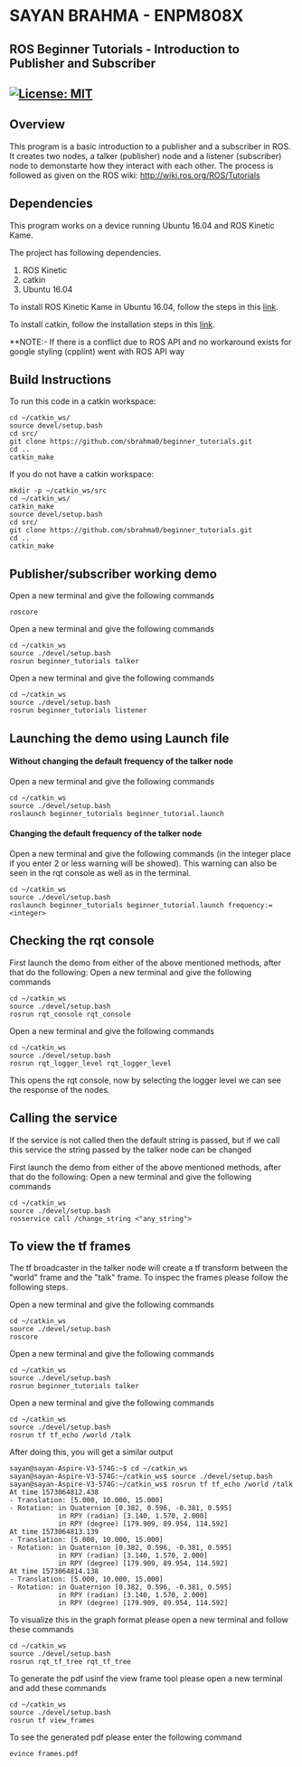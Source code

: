 # SAYAN BRAHMA - ENPM808X
## ROS Beginner Tutorials - Introduction to Publisher and Subscriber  
[![License: MIT](https://img.shields.io/badge/License-MIT-brightgreen.svg)](https://opensource.org/licenses/MIT)
---

## Overview

This program is a basic introduction to a publisher and a subscriber in ROS. It creates two nodes, a talker (publisher) node and a listener (subscriber) node to demonstarte how they interact with each other.
The process is followed as given on the ROS wiki: http://wiki.ros.org/ROS/Tutorials

## Dependencies
This program works on a device running Ubuntu 16.04 and ROS Kinetic Kame.

The project has following dependencies.

1. ROS Kinetic
2. catkin
3. Ubuntu 16.04 

To install ROS Kinetic Kame in Ubuntu 16.04, follow the steps in this [link](http://wiki.ros.org/kinetic/Installation/Ubuntu).

To install catkin, follow the installation steps in this [link](http://wiki.ros.org/catkin).

**NOTE:- If there is a conflict due to ROS API and no workaround exists for google styling (cpplint) went with ROS API way

## Build Instructions

To run this code in a catkin workspace:
```
cd ~/catkin_ws/
source devel/setup.bash
cd src/
git clone https://github.com/sbrahma0/beginner_tutorials.git
cd ..
catkin_make
```

If you do not have a catkin workspace:
```
mkdir -p ~/catkin_ws/src
cd ~/catkin_ws/
catkin_make
source devel/setup.bash
cd src/
git clone https://github.com/sbrahma0/beginner_tutorials.git
cd ..
catkin_make
```

## Publisher/subscriber working demo
Open a new terminal and give the following commands
```
roscore
```
Open a new terminal and give the following commands
```
cd ~/catkin_ws
source ./devel/setup.bash
rosrun beginner_tutorials talker
```
Open a new terminal and give the following commands
```
cd ~/catkin_ws
source ./devel/setup.bash
rosrun beginner_tutorials listener
```

## Launching the demo using Launch file
#### Without changing the default frequency of the talker node
Open a new terminal and give the following commands
```
cd ~/catkin_ws
source ./devel/setup.bash
roslaunch beginner_tutorials beginner_tutorial.launch 
```
#### Changing the default frequency of the talker node
Open a new terminal and give the following commands (in the integer place if you enter 2 or less warning will be showed). This warning can also be seen in the rqt console as well as in the terminal.
```
cd ~/catkin_ws
source ./devel/setup.bash
roslaunch beginner_tutorials beginner_tutorial.launch frequency:=<integer>
```
## Checking the rqt console
First launch the demo from either of the above mentioned methods, after that do the following:
Open a new terminal and give the following commands
```
cd ~/catkin_ws
source ./devel/setup.bash
rosrun rqt_console rqt_console
```
Open a new terminal and give the following commands
```
cd ~/catkin_ws
source ./devel/setup.bash
rosrun rqt_logger_level rqt_logger_level
```
This opens the rqt console, now by selecting the logger level we can see the response of the nodes.

## Calling the service
If the service is not called then the default string is passed, but if we call this service the string passed by the talker node can be changed

First launch the demo from either of the above mentioned methods, after that do the following:
Open a new terminal and give the following commands
```
cd ~/catkin_ws
source ./devel/setup.bash
rosservice call /change_string <"any_string">
```
## To view the tf frames
The tf broadcaster in the talker node will create a tf transform between the "world" frame and the "talk" frame. To inspec the frames please follow the following steps.

Open a new terminal and give the following commands
```
cd ~/catkin_ws
source ./devel/setup.bash
roscore
```
Open a new terminal and give the following commands
```
cd ~/catkin_ws
source ./devel/setup.bash
rosrun beginner_tutorials talker
```

Open a new terminal and give the following commands
```
cd ~/catkin_ws
source ./devel/setup.bash
rosrun tf tf_echo /world /talk
```
After doing this, you will get a similar output
```
sayan@sayan-Aspire-V3-574G:~$ cd ~/catkin_ws
sayan@sayan-Aspire-V3-574G:~/catkin_ws$ source ./devel/setup.bash
sayan@sayan-Aspire-V3-574G:~/catkin_ws$ rosrun tf tf_echo /world /talk
At time 1573064812.438
- Translation: [5.000, 10.000, 15.000]
- Rotation: in Quaternion [0.382, 0.596, -0.381, 0.595]
            in RPY (radian) [3.140, 1.570, 2.000]
            in RPY (degree) [179.909, 89.954, 114.592]
At time 1573064813.139
- Translation: [5.000, 10.000, 15.000]
- Rotation: in Quaternion [0.382, 0.596, -0.381, 0.595]
            in RPY (radian) [3.140, 1.570, 2.000]
            in RPY (degree) [179.909, 89.954, 114.592]
At time 1573064814.138
- Translation: [5.000, 10.000, 15.000]
- Rotation: in Quaternion [0.382, 0.596, -0.381, 0.595]
            in RPY (radian) [3.140, 1.570, 2.000]
            in RPY (degree) [179.909, 89.954, 114.592]
```
To visualize this in the graph format please open a new terminal and follow these commands
```
cd ~/catkin_ws
source ./devel/setup.bash
rosrun rqt_tf_tree rqt_tf_tree 
```
To generate the pdf usinf the view frame tool please open a new terminal and add these commands
```
cd ~/catkin_ws
source ./devel/setup.bash
rosrun tf view_frames
```
To see the generated pdf please enter the following command
```
evince frames.pdf
```
